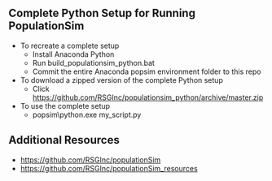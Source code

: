 ## Complete Python Setup for Running PopulationSim

  - To recreate a complete setup
    - Install Anaconda Python
    - Run build_populationsim_python.bat
    - Commit the entire Anaconda popsim environment folder to this repo
  - To download a zipped version of the complete Python setup
    - Click https://github.com/RSGInc/populationsim_python/archive/master.zip
  - To use the complete setup
    - popsim\python.exe my_script.py

## Additional Resources

  - https://github.com/RSGInc/populationSim
  - https://github.com/RSGInc/populationSim_resources